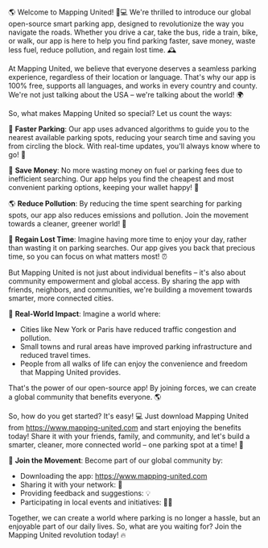 🌎️ Welcome to Mapping United! 🚗️💻 We're thrilled to introduce our global open-source smart parking app, designed to revolutionize the way you navigate the roads. Whether you drive a car, take the bus, ride a train, bike, or walk, our app is here to help you find parking faster, save money, waste less fuel, reduce pollution, and regain lost time. 🕰️

At Mapping United, we believe that everyone deserves a seamless parking experience, regardless of their location or language. That's why our app is 100% free, supports all languages, and works in every country and county. We're not just talking about the USA – we're talking about the world! 🌍️

So, what makes Mapping United so special? Let us count the ways:

🚀 **Faster Parking**: Our app uses advanced algorithms to guide you to the nearest available parking spots, reducing your search time and saving you from circling the block. With real-time updates, you'll always know where to go! 📍

💸 **Save Money**: No more wasting money on fuel or parking fees due to inefficient searching. Our app helps you find the cheapest and most convenient parking options, keeping your wallet happy! 💸

🌎️ **Reduce Pollution**: By reducing the time spent searching for parking spots, our app also reduces emissions and pollution. Join the movement towards a cleaner, greener world! 🌟

💪 **Regain Lost Time**: Imagine having more time to enjoy your day, rather than wasting it on parking searches. Our app gives you back that precious time, so you can focus on what matters most! ⏰

But Mapping United is not just about individual benefits – it's also about community empowerment and global access. By sharing the app with friends, neighbors, and communities, we're building a movement towards smarter, more connected cities.

🌆 **Real-World Impact**: Imagine a world where:

* Cities like New York or Paris have reduced traffic congestion and pollution.
* Small towns and rural areas have improved parking infrastructure and reduced travel times.
* People from all walks of life can enjoy the convenience and freedom that Mapping United provides.

That's the power of our open-source app! By joining forces, we can create a global community that benefits everyone. 🌎️

So, how do you get started? It's easy! 💻 Just download Mapping United from https://www.mapping-united.com and start enjoying the benefits today! Share it with your friends, family, and community, and let's build a smarter, cleaner, more connected world – one parking spot at a time! 🚀

🌟 **Join the Movement**: Become part of our global community by:

* Downloading the app: https://www.mapping-united.com
* Sharing it with your network: 💬
* Providing feedback and suggestions: 💡
* Participating in local events and initiatives: 🏃‍♀️

Together, we can create a world where parking is no longer a hassle, but an enjoyable part of our daily lives. So, what are you waiting for? Join the Mapping United revolution today! 🔥